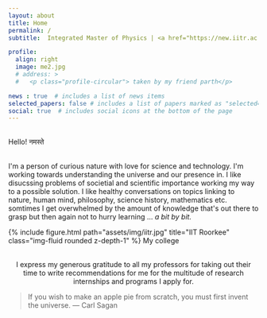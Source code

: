 ```yaml
---
layout: about
title: Home
permalink: /
subtitle:  Integrated Master of Physics | <a href="https://new.iitr.ac.in/">Indian Institute of Technology Roorkee</a>

profile:
  align: right 
  image: me2.jpg
  # address: >
  #   <p class="profile-circular"> taken by my friend parth</p>

news : true  # includes a list of news items
selected_papers: false # includes a list of papers marked as "selected={true}"
social: true  # includes social icons at the bottom of the page
---
```

<div class="home_bg">

<br>
Hello!  नमस्ते 
<br> 
<br>

<p>
  I'm a person of curious nature with love for science and technology. I'm working towards understanding the universe and our presence in. I like disucssing problems of societial and scientific importance working my way to a possible solution. I like healthy conversations on topics linking to nature, human mind, philosophy, science history, mathematics etc. somtimes I get overwhelmed by the amount of knowledge that's out there to grasp but then again not to hurry learning ... <i>a bit by bit.</i> 
</p>

<div class="row justify-content-sm">
    <div class="col-sm-6  mt-3 mt-md-0">
        {% include figure.html path="assets/img/iitr.jpg" title="IIT Roorkee" class="img-fluid rounded z-depth-1" %}
      My college
    </div>
</div>
<br/>
<p style="text-align: center">
  I express my generous gratitude to all my professors for taking out their time to write recommendations for me for the multitude of research internships and programs I apply for.
</p>

<blockquote> 
  If you wish to make an apple pie from scratch, you must first invent the universe. ― Carl Sagan
</blockquote>
</div>
